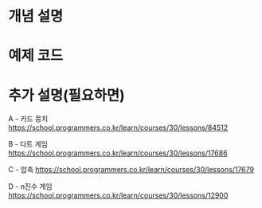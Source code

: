 # 개념 설명

# 예제 코드

# 추가 설명(필요하면)

A - 카드 뭉치
<https://school.programmers.co.kr/learn/courses/30/lessons/84512>

B - 다트 게임
<https://school.programmers.co.kr/learn/courses/30/lessons/17686>

C - 압축
<https://school.programmers.co.kr/learn/courses/30/lessons/17679>

D - n진수 게임
<https://school.programmers.co.kr/learn/courses/30/lessons/12900>
